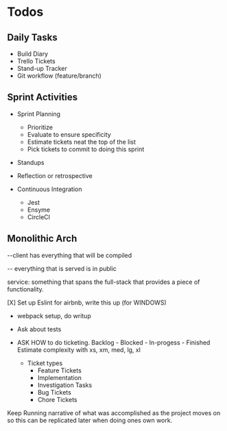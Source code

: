 # Todos

## Daily Tasks

- Build Diary
- Trello Tickets
- Stand-up Tracker
- Git workflow (feature/branch)

## Sprint Activities

- Sprint Planning

  - Prioritize
  - Evaluate to ensure specificity
  - Estimate tickets neat the top of the list
  - Pick tickets to commit to doing this sprint

- Standups
- Reflection or retrospective

- Continuous Integration
  - Jest
  - Ensyme
  - CircleCI

## Monolithic Arch

--client
has everything that will be compiled

-- everything that is served is in public

service: something that spans the full-stack that provides a piece of functionality.

[X] Set up Eslint for airbnb, write this up (for WINDOWS)

- webpack setup, do writup

- Ask about tests

- ASK HOW to do ticketing.
  Backlog - Blocked - In-progess - Finished
  Estimate complexity with xs, xm, med, lg, xl

  - Ticket types
    - Feature Tickets
    - Implementation
    - Investigation Tasks
    - Bug Tickets
    - Chore Tickets

Keep Running narrative of what was accomplished as the project moves on so this can be replicated later when doing ones own work.

```git stache

```
